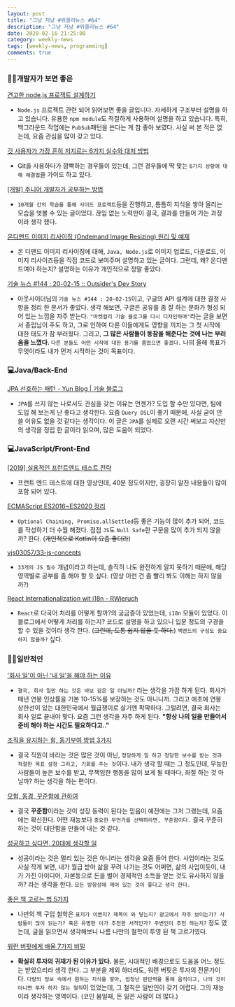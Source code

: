 ```yaml
---
layout: post
title: "그냥 저냥 #위클리뉴스 #64"
description: "그냥 저냥 #위클리뉴스 #64"
date: 2020-02-16 21:25:00
category: weekly-news
tags: [weekly-news, programming]
comments: true
---
```


### 👍🏻개발자가 보면 좋은

[견고한 node.js 프로젝트 설계하기](https://velog.io/@hopsprings2/%EA%B2%AC%EA%B3%A0%ED%95%9C-node.js-%ED%94%84%EB%A1%9C%EC%A0%9D%ED%8A%B8-%EC%95%84%ED%82%A4%ED%85%8D%EC%B3%90-%EC%84%A4%EA%B3%84%ED%95%98%EA%B8%B0?fbclid=IwAR1EQrbvRXgFUe3tbnOHgGfK4yRthBC8ZwZIyp4hAsXfR-zoQmBbp9WCRsY)

- `Node.js` 프로젝트 관련 되어 읽어보면 좋을 글입니다. 자세하게 구조부터 설명을 하고 있습니다. 유용한 `npm module`도 적절하게 사용하며 설명을 하고 있습니다. 특히, 백그라운드 작업에는 `PubSub`패턴을 쓴다는 게 참 좋아 보였다. 사실 써 본 적은 없는데, 요즘 관심을 많이 갖고 있다.

[깃 사용자가 가장 흔히 저지르는 6가지 실수와 대처 방법](http://www.itworld.co.kr/news/142318?fbclid=IwAR3V210Nvav-lwy_WnNy6bzZ-pX6MA3_dQRq-oRiAET65AXC85btHa42bC4#csidx141596ceb4fa221a7af7cdd6402973f)

- Git을 사용하다가 깜빡하는 경우들이 있는데, 그런 경우들에 딱 맞는 `6가지 상황에 대해 해결법`을 가이드 하고 있다.

[[개발] 주니어 개발자가 공부하는 방법](https://medium.com/graphql-seoul/%EA%B0%9C%EB%B0%9C-%EC%A3%BC%EB%8B%88%EC%96%B4-%EA%B0%9C%EB%B0%9C%EC%9E%90%EA%B0%80-%EA%B3%B5%EB%B6%80%ED%95%98%EB%8A%94-%EB%B0%A9%EB%B2%95-677b58e4111d)

- `10개월 간의 학습을 통해 사이드 프로젝트`등을 진행하고, 틈틈히 지식을 쌓아 올리는 모습을 엿볼 수 있는 글이었다. 끊임 없는 노력만이 결국, 결과를 만들어 가는 과정이라 생각 했다.

[온디맨드 이미지 리사이징 (Ondemand Image Resizing) 원리 및 예제](https://roka88.dev/m/102)

- 온 디맨드 이미지 리사이징에 대해, `Java, Node.js`로 이미지 업로드, 다운로드, 이미지 리사이즈등을 직접 코드로 보여주며 설명하고 있는 글이다. 그런데, 왜? 온디맨드여야 하는지? 설명하는 이유가 개인적으로 정말 좋았다.

[기술 뉴스 #144 : 20-02-15 :: Outsider's Dev Story](https://blog.outsider.ne.kr/1477)

- 아웃사이더님의 `기술 뉴스 #144 : 20-02-15`이고, 구글의 API 설계에 대한 결정 사항을 정리 한 문서가 좋았다. 생각 해보면, 구글은 공유를 좀 잘 하는 문화가 형성 되어 있는 느낌을 자주 받는다. `"마켓컬리 기술 블로그를 다시 디자인하며"`라는 글을 보면서 종립님이 주도 하고,  그로 인하여 다른 이들에게도 영향을 끼치는 그 첫 시작에 대한 태도가 참 부러웠다. 그리고, **그 많은 사람들이 동참을 해준다는 것에 나는 부러움을 느꼈다.** `다른 분들도 어떤 시작에 대한 용기를 품었으면 좋겠다.` 나의 올해 목표가 무엇이라도 내가 먼저 시작하는 것이 목표이다.

### 💻Java/Back-End

[JPA 선호하는 패턴 - Yun Blog | 기술 블로그](https://cheese10yun.github.io/jpa-preference/)

- `JPA`를 쓰지 않는 나로서도 관심을 갖는 이유는 언젠가? 도입 할 수만 있다면, 팀에 도입 해 보는게 난 좋다고 생각한다. 요즘 `Query DSL`이 좋기 때문에, 사실 굳이 안 쓸 이유도 없을 것 같다는 생각이다.  이 글은 `JPA`를 실제로 오랜 시간 써보고 자신만의 생각을 정립 한 글이라 읽으며, 많은 도움이 되었다.

### 💻JavaScript/Front-End

[[2019] 실용적인 프런트엔드 테스트 전략](https://www.youtube.com/watch?v=q9d631Nl0_4&feature=youtu.be)

- 프런트 엔드 테스트에 대한 영상인데, 40분 정도이지만, 굉장히 알찬 내용들이 많이 포함 되어 있다.

[ECMAScript ES2016~ES2020 정리](https://junhobaik.github.io/es2016-es2020/)

- `Optional Chaining, Promise.allSettled`등 좋은 기능이 많이 추가 되어, 코드를 작성하기 더 수월 해졌다. 점점 `JS`도 `Null Safe`한 구문을 많이 추가 되지 않을까? 한다. (~~개인적으로 Kotlin이 요즘 좋더라~~)

[yjs03057/33-js-concepts](https://github.com/yjs03057/33-js-concepts)

- `33개의 JS 필수` 개념이라고 하는데, 솔직히 나도 완전하게 알지 못하기 때문에, 해당 영역별로 공부를 좀 해야 할 듯 싶다. (영상 이런 건 좀 빨리 봐도 이해는 하지 않을까?)

[React Internationalization wit i18n - RWieruch](https://www.robinwieruch.de/react-internationalization)

- `React`로 다국어 처리를 어떻게 할까?의 궁금증이 있었는데, `i18n` 모듈이 있었다. 이 블로그에서 어떻게 처리를 하는지? 코드로 설명을 하고 있으니 입문 정도의 구경을 할 수 있을 것이라 생각 한다. (~~그런데, 도통 쉽지 않을 듯 하다.~~) `백엔드의 구성도 중요하지 않을까?` 싶다.

### 🙌🏻일반적인

['회사 일'이 아닌 '내 일'을 해야 하는 이유](https://ppss.kr/archives/211984)

- `결국, 회사 일만 하는 것은 바보 같은 일 아닐까?` 라는 생각을 가끔 하게 된다. 회사가 매년 연봉 인상률을 기본 10-15%를 보장하는 것도 아니니까. 그리고 애초에 연봉 상한선이 있는 대한민국에서 월급쟁이로 살기엔 팍팍하다. 그럴려면, 결국 회사는 회사 일로 끝내야 맞다. 요즘 그런 생각을 자주 하게 된다. **"항상 나의 일을 만들어서 준비 해야 하는 시간도 필요하다고.."**

[조직을 유지하는 힘, 동기부여 방법 3가지](https://ppss.kr/archives/207383)

- 결국 직원이 바라는 것은 많은 것이 아닌, `정당하게 일 하고 정당한 보수를 받는 것과 적절한 목표 설정 그리고, 기회를 주는 것`이다. 내가 생각 할 때는 그 정도인데, 무능한 사람들이 높은 보수를 받고, 무책임한 행동을 많이 보게 될 때마다, 좌절 하는 것 아닐까? 하는 생각을 하는 편이다.

[모험, 동경, 꾸준함에 관하여](https://ppss.kr/archives/211611)

- 결국 **꾸준함**이라는 것이 성장 동력이 된다는 믿음이 예전에는 그저 그랬는데, 요즘에는 확신한다. 어떤 재능보다 `중요한 무언가를 선택하라면, 꾸준함이다.` 결국 꾸준히 하는 것이 대단함을 만들어 내는 것 같다.

[성공하고 싶다면, 20대에 생각할 일](https://ppss.kr/archives/210630)

- 성공이라는 것은 멀리 있는 것은 아니라는 생각을 요즘 들어 한다. 사업이라는 것도 사실 작게 보면, 내가 월급 받아 삶을 꾸려 나가는 것도 어쩌면, 삶의 사업이듯이, 내가 가진 아이디어, 자본등으로 돈을 벌어 경제적인 소득을 얻는 것도 유사하지 않을까? 라는 생각을 한다. `모든 방향성에 깨어 있는 것이 좋다고 생각 한다.`

[좋은 책 고르는 법 5가지](https://ppss.kr/archives/209486)

- 나만의 책 구입 철학은 `표지가 이쁜지? 제목이 와 닿는지? 광고에서 자주 보이는가? 사람들이 많이 읽는가? 혹은 유명한 이가 추천한 서적인가? 주변인이 추천 하는지?` 정도 였는데, 글을 읽으면서 생각해보니 나름 나만의 철학이 투영 된 책 고르기였다.

[워런 버핏에게 배울 7가지 비밀](https://ppss.kr/archives/210631)

- **확실히 투자의 귀재가 된 이유가 있다.** 물론, 시대적인 배경으로도 도움을 어느 정도는 받았으리라 생각 한다. 그 부분을 제외 하더라도, 워렌 버핏은 투자의 전문가이다. `다량의 정보 속에서 원하는 지식을 쌓아, 엄청난 판단력을 통해 움직이고, 나의 것이 아니면 투자 하지 않는 철칙`이 있었는데, 그 철칙은 일반인이 갖기 어렵다. 그의 재능이라 생각하는 영역이다. (코인 붐일때, 돈 잃은 사람이 더 많다.)
